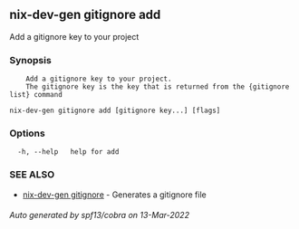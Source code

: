 ## nix-dev-gen gitignore add

Add a gitignore key to your project

### Synopsis


		Add a gitignore key to your project.
		The gitignore key is the key that is returned from the {gitignore list} command
		

```
nix-dev-gen gitignore add [gitignore key...] [flags]
```

### Options

```
  -h, --help   help for add
```

### SEE ALSO

* [nix-dev-gen gitignore](nix-dev-gen_gitignore.md)	 - Generates a gitignore file

###### Auto generated by spf13/cobra on 13-Mar-2022
